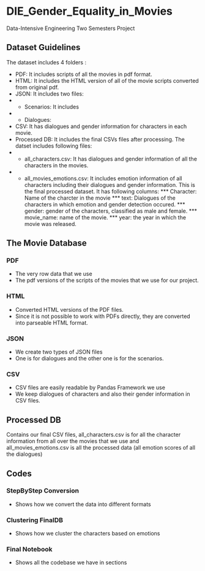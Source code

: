 # DIE_Gender_Equality_in_Movies
Data-Intensive Engineering Two Semesters Project

## Dataset Guidelines
The dataset includes 4 folders :
* PDF: It includes scripts of all the movies in pdf format.
* HTML: It includes the HTML version of all of the movie scripts converted from original pdf. 
* JSON: It includes two files:
* * Scenarios: It includes 
* * Dialogues: 
* CSV: It has dialogues and gender information for characters in each movie.
* Processed DB: It includes the final CSVs files after processing. The datset includes following files:
* * all_characters.csv: It has dialogues and gender information of all the characters in the movies.
* * all_movies_emotions.csv: It includes emotion information of all characters including their dialogues and gender information. This is the final processed dataset. It has following columns:
*** Character: Name of the charcter in the movie
*** text: Dialogues of the characters in which emotion and gender detection occured.
*** gender: gender of the characters, classified as male and female.
*** movie_name: name of the movie.
*** year: the year in which the movie was released.



## The Movie Database

### PDF
- The very row data that we use
- The pdf versions of the scripts of the movies that we use for our project.

### HTML
- Converted HTML versions of the PDF files. 
- Since it is not possible to work with PDFs directly, they are converted into parseable HTML format.

### JSON
- We create two types of JSON files
- One is for dialogues and the other one is for the scenarios.

### CSV
- CSV files are easily readable by Pandas Framework we use
- We keep dialogues of characters and also their gender information in CSV files.

## Processed DB

Contains our final CSV files, all_characters.csv is for all the character information from all over the movies that we use and all_movies_emotions.csv is all the processed data (all emotion scores of all the dialogues)

## Codes

### StepByStep Conversion
- Shows how we convert the data into different formats


### Clustering FinalDB
- Shows how we cluster the characters based on emotions

### Final Notebook
- Shows all the codebase we have in sections
